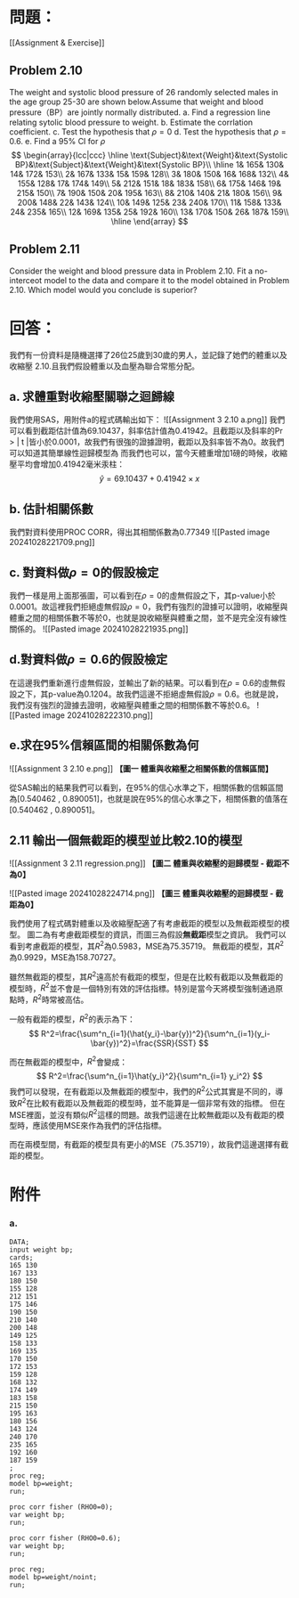 # 問題：
[[Assignment & Exercise]]
## Problem 2.10
The weight and systolic blood pressure of 26 randomly selected males in the age group 25-30 are shown below.Assume that weight and blood pressure（BP）are jointly normally distributed.
a. Find a regression line relating sytolic blood pressure to weight.
b. Estimate the corrlation coefficient.
c. Test the hypothesis that $\rho=0$
d. Test the hypothesis that $\rho=0.6$.
e. Find a 95% CI for $\rho$
$$
\begin{array}{lcc|ccc}
\hline
\text{Subject}&\text{Weight}&\text{Systolic BP}&\text{Subject}&\text{Weight}&\text{Systolic BP}\\
\hline
1& 165& 130& 14& 172& 153\\ 
2& 167& 133& 15& 159& 128\\ 
3& 180& 150& 16& 168& 132\\ 
4& 155& 128& 17& 174& 149\\ 
5& 212& 151& 18& 183& 158\\ 
6& 175& 146& 19& 215& 150\\ 
7& 190& 150& 20& 195& 163\\ 
8& 210& 140& 21& 180& 156\\ 
9& 200& 148& 22& 143& 124\\ 
10& 149& 125& 23& 240& 170\\ 
11& 158& 133& 24& 235& 165\\ 
12& 169& 135& 25& 192& 160\\ 
13& 170& 150& 26& 187& 159\\ 
\hline
\end{array}
$$
## Problem 2.11
Consider the weight and blood pressure data in Problem 2.10. Fit a no-interceot model to the data and compare it to the model obtained in Problem 2.10. Which model would you conclude is superior?
# 回答：
我們有一份資料是隨機選擇了26位25歲到30歲的男人，並記錄了她們的體重以及收縮壓
2.10.且我們假設體重以及血壓為聯合常態分配。
## a. 求體重對收縮壓關聯之迴歸線
我們使用SAS，用附件a的程式碼輸出如下：
![[Assignment 3 2.10 a.png]]
我們可以看到截距估計值為69.10437，斜率估計值為0.41942。且截距以及斜率的Pr > | t |皆小於0.0001，故我們有很強的證據證明，截距以及斜率皆不為0。故我們可以知道其簡單線性迴歸模型為
而我們也可以，當今天體重增加1磅的時候，收縮壓平均會增加0.41942毫米汞柱：
$$
\hat{y}=69.10437+0.41942\times x
$$
## b. 估計相關係數
我們對資料使用PROC CORR，得出其相關係數為0.77349
![[Pasted image 20241028221709.png]]
## c. 對資料做$\rho=0$的假設檢定
我們一樣是用上面那張圖，可以看到在$\rho=0$的虛無假設之下，其p-value小於0.0001。故這裡我們拒絕虛無假設$\rho=0$，我們有強烈的證據可以證明，收縮壓與體重之間的相關係數不等於0，也就是說收縮壓與體重之間，並不是完全沒有線性關係的。
![[Pasted image 20241028221935.png]]
## d.對資料做$\rho=0.6$的假設檢定
在這邊我們重新進行虛無假設，並輸出了新的結果。可以看到在$\rho=0.6$的虛無假設之下，其p-value為0.1204。故我們這邊不拒絕虛無假設$\rho=0.6$。也就是說，我們沒有強烈的證據去證明，收縮壓與體重之間的相關係數不等於0.6。
![[Pasted image 20241028222310.png]]

## e.求在95%信賴區間的相關係數為何
![[Assignment 3 2.10 e.png]]
**【圖一 體重與收縮壓之相關係數的信賴區間】**

從SAS輸出的結果我們可以看到，在95%的信心水準之下，相關係數的信賴區間為\[0.540462 , 0.890051\]，也就是說在95%的信心水準之下，相關係數的值落在\[0.540462 , 0.890051\]。

## 2.11 輸出一個無截距的模型並比較2.10的模型

![[Assignment 3 2.11 regression.png]]
**【圖二 體重與收縮壓的迴歸模型 - 截距不為0】**

![[Pasted image 20241028224714.png]]
**【圖三 體重與收縮壓的迴歸模型 - 截距為0】**

我們使用了程式碼對體重以及收縮壓配適了有考慮截距的模型以及無截距模型的模型。
圖二為有考慮截距模型的資訊，而圖三為假設**無截距**模型之資訊。
我們可以看到考慮截距的模型，其$R^2$為0.5983，MSE為75.35719。
無截距的模型，其$R^2$為0.9929，MSE為158.70727。

雖然無截距的模型，其$R^2$遠高於有截距的模型，但是在比較有截距以及無截距的模型時，$R^2$並不會是一個特別有效的評估指標。特別是當今天將模型強制通過原點時，$R^2$時常被高估。

一般有截距的模型，$R^2$的表示為下：
$$
R^2=\frac{\sum^n_{i=1}(\hat{y_i}-\bar{y})^2}{\sum^n_{i=1}(y_i-\bar{y})^2}=\frac{SSR}{SST}
$$

而在無截距的模型中，$R^2$會變成：
$$
R^2=\frac{\sum^n_{i=1}\hat{y_i}^2}{\sum^n_{i=1} y_i^2}
$$
我們可以發現，在有截距以及無截距的模型中，我們的$R^2$公式其實是不同的，導致$R^2$在比較有截距以及無截距的模型時，並不能算是一個非常有效的指標。
但在MSE裡面，並沒有類似$R^2$這樣的問題。故我們這邊在比較無截距以及有截距的模型時，應該使用MSE來作為我們的評估指標。

而在兩模型間，有截距的模型具有更小的MSE（75.35719），故我們這邊選擇有截距的模型。

# 附件
### a.
```SAS
DATA;
input weight bp;
cards;
165 130
167 133
180 150
155 128
212 151
175 146
190 150
210 140
200 148
149 125
158 133
169 135
170 150
172 153
159 128
168 132
174 149
183 158
215 150
195 163
180 156
143 124
240 170
235 165
192 160
187 159
;
proc reg;
model bp=weight;
run;

proc corr fisher (RHO0=0); 
var weight bp;
run;

proc corr fisher (RHO0=0.6);
var weight bp;
run;

proc reg;
model bp=weight/noint;
run;
```

